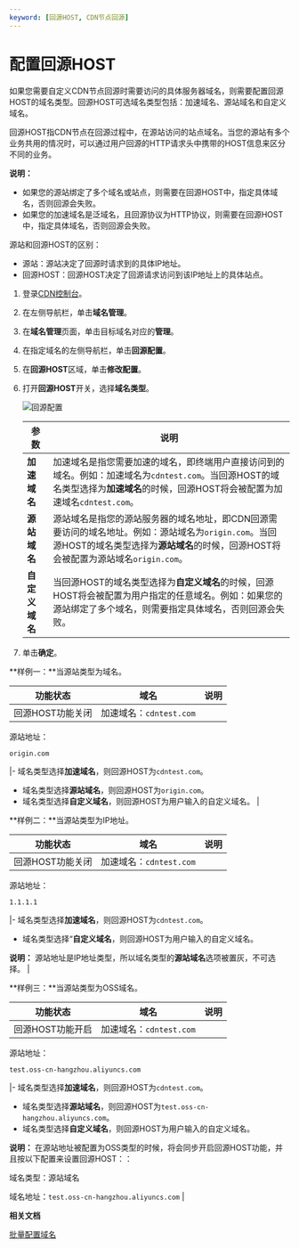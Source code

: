 ```yaml
---
keyword: [回源HOST, CDN节点回源]
---
```


# 配置回源HOST

如果您需要自定义CDN节点回源时需要访问的具体服务器域名，则需要配置回源HOST的域名类型。回源HOST可选域名类型包括：加速域名、源站域名和自定义域名。

回源HOST指CDN节点在回源过程中，在源站访问的站点域名。当您的源站有多个业务共用的情况时，可以通过用户回源的HTTP请求头中携带的HOST信息来区分不同的业务。

**说明：**

-   如果您的源站绑定了多个域名或站点，则需要在回源HOST中，指定具体域名，否则回源会失败。
-   如果您的加速域名是泛域名，且回源协议为HTTP协议，则需要在回源HOST中，指定具体域名，否则回源会失败。

源站和回源HOST的区别：

-   源站：源站决定了回源时请求到的具体IP地址。
-   回源HOST：回源HOST决定了回源请求访问到该IP地址上的具体站点。

1.  登录[CDN控制台](https://cdn.console.aliyun.com)。

2.  在左侧导航栏，单击**域名管理**。

3.  在**域名管理**页面，单击目标域名对应的**管理**。

4.  在指定域名的左侧导航栏，单击**回源配置**。

5.  在**回源HOST**区域，单击**修改配置**。

6.  打开**回源HOST**开关，选择**域名类型**。

    ![回源配置](https://static-aliyun-doc.oss-accelerate.aliyuncs.com/assets/img/zh-CN/0664788951/p64119.png)

    |参数|说明|
    |--|--|
    |**加速域名**|加速域名是指您需要加速的域名，即终端用户直接访问到的域名。例如：加速域名为`cdntest.com`。当回源HOST的域名类型选择为**加速域名**的时候，回源HOST将会被配置为加速域名`cdntest.com`。 |
    |**源站域名**|源站域名是指您的源站服务器的域名地址，即CDN回源需要访问的域名地址。例如：源站域名为`origin.com`。当回源HOST的域名类型选择为**源站域名**的时候，回源HOST将会被配置为源站域名`origin.com`。 |
    |**自定义域名**|当回源HOST的域名类型选择为**自定义域名**的时候，回源HOST将会被配置为用户指定的任意域名。例如：如果您的源站绑定了多个域名，则需要指定具体域名，否则回源会失败。 |

7.  单击**确定**。


**样例一：**当源站类型为域名。

|功能状态|域名|说明|
|----|--|--|
|回源HOST功能关闭|加速域名：`cdntest.com`

源站地址：

`origin.com`

|-   域名类型选择**加速域名**，则回源HOST为`cdntest.com`。
-   域名类型选择**源站域名**，则回源HOST为`origin.com`。
-   域名类型选择**自定义域名**，则回源HOST为用户输入的自定义域名。 |

**样例二：**当源站类型为IP地址。

|功能状态|域名|说明|
|----|--|--|
|回源HOST功能关闭|加速域名：`cdntest.com`

源站地址：

`1.1.1.1`

|-   域名类型选择**加速域名**，则回源HOST为`cdntest.com`。
-   域名类型选择“**自定义域名**，则回源HOST为用户输入的自定义域名。

**说明：** 源站地址是IP地址类型，所以域名类型的**源站域名**选项被置灰，不可选择。 |

**样例三：**当源站类型为OSS域名。

|功能状态|域名|说明|
|----|--|--|
|回源HOST功能开启|加速域名：`cdntest.com`

源站地址：

`test.oss-cn-hangzhou.aliyuncs.com`

|-   域名类型选择**加速域名**，则回源HOST为`cdntest.com`。
-   域名类型选择**源站域名**，则回源HOST为`test.oss-cn-hangzhou.aliyuncs.com`。
-   域名类型选择**自定义域名**，则回源HOST为用户输入的自定义域名。

**说明：** 在源站地址被配置为OSS类型的时候，将会同步开启回源HOST功能，并且按以下配置来设置回源HOST：：

域名类型：源站域名

域名地址：`test.oss-cn-hangzhou.aliyuncs.com` |

**相关文档**  


[批量配置域名](/cn.zh-CN/新版API参考/域名管理类接口/批量配置域名.md)


